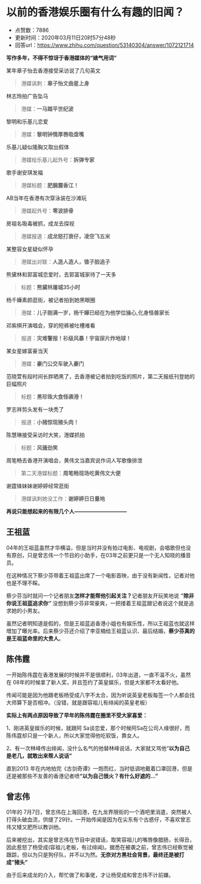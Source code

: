 # 以前的香港娱乐圈有什么有趣的旧闻？
- 点赞数：7886
- 更新时间：2020年03月11日20时57分48秒
- 回答url：https://www.zhihu.com/question/53140304/answer/1072121714
<body>
 <p data-pid="iWOTeeKt"><b>写作多年，不得不惊讶于香港媒体的“婊气用词”</b></p>
 <p data-pid="SPaHzYq5">某年章子怡去香港接受采访说了几句英文</p>
 <blockquote data-pid="fhAd3GZU">
  港媒讽刺：<b>章子怡文曲星上身</b>
 </blockquote>
 <p data-pid="KWvOJOLp">林志玲拍广告坠马</p>
 <blockquote data-pid="FpR311l9">
  港媒：<b>一马踏平世纪波</b>
 </blockquote>
 <p data-pid="Ld729Ohs">黎明和乐基儿恋爱</p>
 <blockquote data-pid="xWxnyJUs">
  港媒：<b>黎明钟情厚唇吸盘嘴</b>
 </blockquote>
 <p data-pid="yxWgtoNV">乐基儿疑似隆胸又取出假体</p>
 <blockquote data-pid="mxMlRevy">
  港媒给乐基儿起外号：<b>拆弹专家</b>
 </blockquote>
 <p data-pid="FrHPp4km">歌手谢安琪发福</p>
 <blockquote data-pid="0ouWlLdJ">
  港媒标题：<b>肥腩震香江！</b>
 </blockquote>
 <p data-pid="OLpg8vwb">AB当年在香港有次穿泳装在沙滩玩</p>
 <blockquote data-pid="P9wPBCqd">
  港媒起外号：<b>零波排骨</b>
 </blockquote>
 <p data-pid="HcbNAg2_">房祖名吸毒被抓，成龙去探视</p>
 <blockquote data-pid="VsPlo_YT">
  港媒报道：<b>成龙怒打衰仔，凌空飞五米</b>
 </blockquote>
 <p data-pid="saPtE8y8">某整容女星疑似怀孕</p>
 <blockquote data-pid="e7j9ctUJ">
  港媒出对联：<b>人造人造人，锥子脸追子</b>
 </blockquote>
 <p data-pid="idLz8emz">熊黛林和郭富城恋爱时，去郭富城家待了一天多</p>
 <blockquote data-pid="hdKw4EvB">
  标题：<b>熊黛林屠城35小时</b>
 </blockquote>
 <p data-pid="S10tUoNY">​杨千嬅素颜逛街，被记者拍到她黑眼圈</p>
 <blockquote data-pid="kecofJCv">
  港媒：<b>儿子刚满一岁，杨千嬅已经在为他学位操心,化身怪兽家长</b>
 </blockquote>
 <p data-pid="p0Kr_JT_">邓紫棋开演唱会，穿的短裤被吐槽难看</p>
 <blockquote data-pid="hRvccCx4">
  报道：<b>灾难警报！衫级风暴！宇宙尿片炸地球！</b>
 </blockquote>
 <p data-pid="3Z2h8Atl">某女星嫁富豪当天</p>
 <blockquote data-pid="EWjZsVzc">
  港媒：<b>豪门公交车驶入豪门</b>
 </blockquote>
 <p data-pid="F1SE8mjq">范晓萱有段时间长胖晒黑了，去香港被记者拍到吃饭的照片，第二天报纸刊登她的巨幅照片</p>
 <blockquote data-pid="aIcAY3TZ">
  标题：<b>黑珍珠大食怪袭港！</b>
 </blockquote>
 <p data-pid="w3EVHTkx">罗志祥剪头发有一块秃了</p>
 <blockquote data-pid="Dw5yUST2">
  报道：<b>小猪惊现猪头肉！</b>
 </blockquote>
 <p data-pid="LnmaH1qS">陈慧琳接受采访时大笑，港媒抓拍</p>
 <blockquote data-pid="GHtj1sz8">
  标题：<b>风骚劲笑</b>
 </blockquote>
 <p data-pid="RmvEdfQe">周笔畅去香港开演唱会，黄伟文当嘉宾说作词人写歌像排泄</p>
 <blockquote data-pid="DzKnDOMw">
  第二天港媒标题：<b>周笔畅现场吃黄伟文大便</b>
 </blockquote>
 <p data-pid="HNNi88lk">谢霆锋妹妹谢婷婷经常逛街</p>
 <blockquote data-pid="ElPq9NBE">
  港媒讽刺她没工作：<b>谢婷婷日日量地</b>
 </blockquote>
 <p data-pid="MBLDzzJt"><b>再说只能想起来的有限几个人——————————</b></p>
 <h2><b>王祖蓝</b></h2>
 <p data-pid="KOK29Z7M">04年的王祖蓝虽然才华横溢，但是当时并没有拍过电影、电视剧，会唱歌但也没有原创，只是曾志伟一个节目的小助手，在03年之前更只是一个无人知晓的播音员。</p>
 <p data-pid="0Iv19aYD">在这种情况下蔡少芬带着王祖蓝出席了一个电影首映，由于没有新闻性，记者对他也是不理不睬。</p>
 <p data-pid="DTCXSJA8">蔡少芬当时就问一个记者朋友<b>怎样才能帮他引起关注？</b>记者朋友开玩笑地说 ‘<b>’除非你说王祖蓝追求你‘’ </b>没想到蔡少芬非常豪爽，一把搂着王祖蓝跟记者说这个就是追求她的小男友。</p>
 <p data-pid="7DrDPUTD">虽然记者明知道是假的，但是王祖蓝追香港小姐也有娱乐性，所以王祖蓝也就这样增加了曝光率。后来蔡少芬还介绍了李亚楠给王祖蓝认识、最后结婚，<b>蔡少芬真的是王祖蓝命里的大贵人</b>。</p>
 <h2><b>陈伟霆</b></h2>
 <p data-pid="Gkp2n7lT">一开始陈伟霆在香港发展的时候并不是很顺利，03年出道，一直不温不火，虽然在 08年的时候拿了新人奖，并且签约了英皇娱乐，但是大家都不太看好他。</p>
 <p data-pid="rjKOTq1e">传闻可能是因为他跟老板杨受成八字不太合，因为听说英皇老板每签一个人都会找大师算下是否相冲。（没错，就是跟容祖儿有绯闻的英皇老板）</p>
 <p data-pid="NEQv_N4c"><b>实际上有两点原因导致了早年的陈伟霆在圈里不受大家喜爱：</b></p>
 <p data-pid="x20lN9gJ">1、刚进英皇娱乐的时候，就跟阿 Sa谈恋爱，那个时候阿Sa在公司人缘很好，而陈伟霆却只是一个新人，所以大家觉得他吃软饭，靠女人。</p>
 <p data-pid="zzwd7zDx">2、有一次林峰传出绯闻，没什么名气的他替林峰说话，大家就又骂他“<b>以为自己是老几，就敢出来帮人说话”</b></p>
 <p data-pid="tU1HLvR2">直到2013 年在内地拍完《古剑奇谭》一炮而红，当时低调地戴着口罩回港，但是还是被那些不友善的香港记者喷<b>“以为自己很火？有什么好遮的…”</b></p>
 <h2>曾志伟</h2>
 <p data-pid="ZEqtyncF">01年的 7月7日，曾志伟在上海回港，在九龙界限街的一个酒吧里消遣，突然被人打得头破血流，供缝了29针。一开始传闻是因为在尖东有个古惑仔，不喜欢曾志伟又矮又肥所以教训他。</p>
 <p data-pid="hfU_Iv6D">后来被挖出，其实是曾志伟在节目中说错话，取笑容祖儿的嘴唇像腊肠，长得丑，因此惹怒了杨受成(容祖儿老板，有过绯闻)。据悉在被袭之前，曾志伟已经察觉被跟踪，但以为只是狗仔队，并不以为然。<b>无奈对方黑社会背景，最终还是被打成“猪头”</b></p>
 <p data-pid="--HDO5nZ">由于后来成龙的介入，帮忙做了和事佬，才让杨受成和曾志伟不计前嫌。</p>
</body>